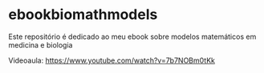 # ebookbiomathmodels
Este repositório é dedicado ao meu ebook sobre modelos matemáticos em medicina e biologia

Videoaula:
https://www.youtube.com/watch?v=7b7NOBm0tKk
